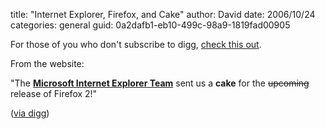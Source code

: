 
title: "Internet Explorer, Firefox, and Cake"
author: David
date: 2006/10/24
categories: general
guid: 0a2dafb1-eb10-499c-98a9-1819fad00905

For those of you who don't subscribe to digg, [check this out](http://fredericiana.com/2006/10/24/from-redmond-with-love/). 

From the website: 

"The **[Microsoft Internet Explorer Team](http://blogs.msdn.com/ie/)** sent us a **cake** for the <del datetime="2006-10-24T23:18:54+00:00">upcoming</del> release of Firefox 2!" 

([via digg](http://digg.com/software/Microsoft_sends_congratulation_cake_to_Mozilla))

